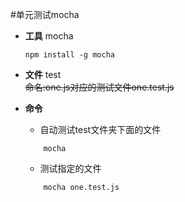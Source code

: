 #单元测试mocha

* **工具**
	mocha  
	```
	npm install -g mocha
	```

* **文件**
	test  
	~~命名:one.js对应的测试文件one.test.js~~

* **命令**  
	* 自动测试test文件夹下面的文件
	```
		mocha
	```
	* 测试指定的文件  
	```
		mocha one.test.js
	```
